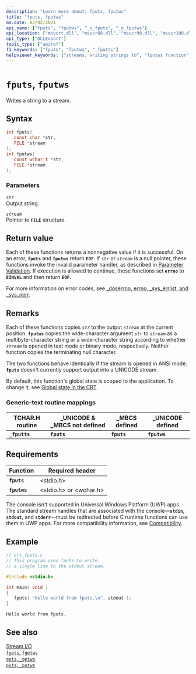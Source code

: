 ```yaml
---
description: "Learn more about: fputs, fputws"
title: "fputs, fputws"
ms.date: 03/02/2021
api_name: ["fputs", "fputws", "_o_fputs", "_o_fputws"]
api_location: ["msvcrt.dll", "msvcr80.dll", "msvcr90.dll", "msvcr100.dll", "msvcr100_clr0400.dll", "msvcr110.dll", "msvcr110_clr0400.dll", "msvcr120.dll", "msvcr120_clr0400.dll", "ucrtbase.dll", "api-ms-win-crt-stdio-l1-1-0.dll", "api-ms-win-crt-private-l1-1-0.dll"]
api_type: ["DLLExport"]
topic_type: ["apiref"]
f1_keywords: ["fputs", "fputws", "_fputts"]
helpviewer_keywords: ["streams, writing strings to", "fputws function", "_fputts function", "fputs function", "fputts function"]
---
```

# `fputs`, `fputws`

Writes a string to a stream.

## Syntax

```C
int fputs(
   const char *str,
   FILE *stream
);
int fputws(
   const wchar_t *str,
   FILE *stream
);
```

### Parameters

*`str`*\
Output string.

*`stream`*\
Pointer to **`FILE`** structure.

## Return value

Each of these functions returns a nonnegative value if it is successful. On an error, **`fputs`** and **`fputws`** return **`EOF`**. If *`str`* or *`stream`* is a null pointer, these functions invoke the invalid parameter handler, as described in [Parameter Validation](../../c-runtime-library/parameter-validation.md). If execution is allowed to continue, these functions set **`errno`** to **`EINVAL`** and then return **`EOF`**.

For more information on error codes, see [_doserrno, errno, _sys_errlist, and _sys_nerr](../../c-runtime-library/errno-doserrno-sys-errlist-and-sys-nerr.md).

## Remarks

Each of these functions copies *`str`* to the output *`stream`* at the current position. **`fputws`** copies the wide-character argument *`str`* to *`stream`* as a multibyte-character string or a wide-character string according to whether *`stream`* is opened in text mode or binary mode, respectively. Neither function copies the terminating null character.

The two functions behave identically if the stream is opened in ANSI mode. **`fputs`** doesn't currently support output into a UNICODE stream.

By default, this function's global state is scoped to the application. To change it, see [Global state in the CRT](../global-state.md).

### Generic-text routine mappings

|TCHAR.H routine|_UNICODE & _MBCS not defined|_MBCS defined|_UNICODE defined|
|---------------------|------------------------------------|--------------------|-----------------------|
|**`_fputts`**|**`fputs`**|**`fputs`**|**`fputws`**|

## Requirements

|Function|Required header|
|--------------|---------------------|
|**`fputs`**|\<stdio.h>|
|**`fputws`**|\<stdio.h> or \<wchar.h>|

The console isn't supported in Universal Windows Platform (UWP) apps. The standard stream handles that are associated with the console—**`stdin`**, **`stdout`**, and **`stderr`**—must be redirected before C runtime functions can use them in UWP apps. For more compatibility information, see [Compatibility](../../c-runtime-library/compatibility.md).

## Example

```C
// crt_fputs.c
// This program uses fputs to write
// a single line to the stdout stream.

#include <stdio.h>

int main( void )
{
   fputs( "Hello world from fputs.\n", stdout );
}
```

```Output
Hello world from fputs.
```

## See also

[Stream I/O](../../c-runtime-library/stream-i-o.md)\
[`fgets`, `fgetws`](fgets-fgetws.md)\
[`gets`, `_getws`](../../c-runtime-library/gets-getws.md)\
[`puts`, `_putws`](puts-putws.md)
